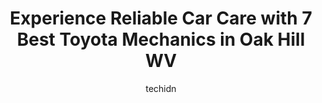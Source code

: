 ---
layout: ampstory
image: https://images.unsplash.com/photo-1641921966132-371cca4de3a1?ixlib=rb-4.0.3&ixid=MnwxMjA3fDB8MHxwaG90by1wYWdlfHx8fGVufDB8fHx8&auto=format&fit=crop&w=640&h=853&q=80
author: techidn
featured: false
description: Searching for the finest Toyota Mechanic in Oak Hill WV, USA? Look no further than the 7 best Toyota Mechanic in the area, where youll find a team of highly qualified professionals ready to
title: Experience Reliable Car Care with 7 Best Toyota Mechanics in Oak Hill WV
cover:
   title: Experience Reliable Car Care with 7 Best Toyota Mechanics in Oak Hill WV
   subtitle: Rickpate
   background: https://images.unsplash.com/photo-1641921966132-371cca4de3a1?ixlib=rb-4.0.3&ixid=MnwxMjA3fDB8MHxwaG90by1wYWdlfHx8fGVufDB8fHx8&auto=format&fit=crop&w=640&h=853&q=80

pages: 
 - layout: thirds
   top: <h1>#1 AutoZone Auto Parts</h1>
   bottom: "<p>I was in a dire situation for a battery and these guys got me sorted out out quickly. I wish all retail operations were this good. The staff was friendly and beyond helpf</p>"
   background: https://www.knot35.com/toplist/wp-content/uploads/2023/06/best-toyota-mechanic-1-in-oak-hill-wv-1685837014.jpeg
   backgroundblur: true
 - layout: thirds
   top: <h1>#2 OReilly Auto Parts</h1>
   bottom: "<p>836 Main St E, Oak Hill, WV 25901, United States</p>"
   background: https://www.knot35.com/toplist/wp-content/uploads/2023/06/best-toyota-mechanic-2-in-oak-hill-wv-1685837014.jpeg
   cta:
      link: https://www.knot35.com/toplist/experience-reliable-car-care-with-7-best-toyota-mechanics-in-oak-hill-wv/
      text: Experience Reliable Car Care with 7 Best Toyota Mechanics in Oak Hill WV
 - layout: thirds
   top: <h1>#3 DTE Repair & Towing</h1>
   bottom: "<p>1101 Main St E, Oak Hill, WV 25901, United States</p>"
   background: https://www.knot35.com/toplist/wp-content/uploads/2023/06/best-toyota-mechanic-3-in-oak-hill-wv-1685837014.jpeg
   cta:
      link: https://www.knot35.com/toplist/experience-reliable-car-care-with-7-best-toyota-mechanics-in-oak-hill-wv/
      text: Experience Reliable Car Care with 7 Best Toyota Mechanics in Oak Hill WV
 - layout: thirds
   top: <h1>#4 Davis Automotive</h1>
   bottom: "<p>500 Main St, Oak Hill, WV 25901, United States</p>"
   background: https://images.unsplash.com/photo-1615749413727-825b59a857b5?ixlib=rb-4.0.3&ixid=MnwxMjA3fDB8MHxwaG90by1wYWdlfHx8fGVufDB8fHx8&auto=format&fit=crop&w=640&h=853&q=80
   cta:
      link: https://www.knot35.com/toplist/experience-reliable-car-care-with-7-best-toyota-mechanics-in-oak-hill-wv/
      text: Experience Reliable Car Care with 7 Best Toyota Mechanics in Oak Hill WV
 - layout: thirds
   top: <h1>#5 Plateau Auto Repair</h1>
   bottom: "<p>130 Main St, Oak Hill, WV 25901, United States</p>"
   background: https://images.unsplash.com/photo-1604871000636-074fa5117945?ixlib=rb-4.0.3&ixid=MnwxMjA3fDB8MHxwaG90by1wYWdlfHx8fGVufDB8fHx8&auto=format&fit=crop&w=640&h=853&q=80
   cta:
      link: https://www.knot35.com/toplist/experience-reliable-car-care-with-7-best-toyota-mechanics-in-oak-hill-wv/
      text: Experience Reliable Car Care with 7 Best Toyota Mechanics in Oak Hill WV
 - layout: thirds
   top: <h1>#6 Brians Service Center</h1>
   bottom: "<p>409 Main St, Oak Hill, WV 25901, United States</p>"
   background: https://images.unsplash.com/photo-1531169509526-f8f1fdaa4a67?ixlib=rb-4.0.3&ixid=MnwxMjA3fDB8MHxwaG90by1wYWdlfHx8fGVufDB8fHx8&auto=format&fit=crop&w=640&h=853&q=80
   cta:
      link: https://www.knot35.com/toplist/experience-reliable-car-care-with-7-best-toyota-mechanics-in-oak-hill-wv/
      text: Experience Reliable Car Care with 7 Best Toyota Mechanics in Oak Hill WV
 - layout: thirds
   top: <h1>#7 B & B Glass</h1>
   bottom: "<p>403 Main St, Oak Hill, WV 25901, United States</p>"
   background: https://images.unsplash.com/photo-1557672172-298e090bd0f1?ixlib=rb-4.0.3&ixid=MnwxMjA3fDB8MHxwaG90by1wYWdlfHx8fGVufDB8fHx8&auto=format&fit=crop&w=640&h=853&q=80
   cta:
      link: https://www.knot35.com/toplist/experience-reliable-car-care-with-7-best-toyota-mechanics-in-oak-hill-wv/
      text: Experience Reliable Car Care with 7 Best Toyota Mechanics in Oak Hill WV
 - layout: thirds
   middle: Continue reading...
   background: https://images.unsplash.com/photo-1567360425618-1594206637d2?ixlib=rb-4.0.3&ixid=MnwxMjA3fDB8MHxwaG90by1wYWdlfHx8fGVufDB8fHx8&auto=format&fit=crop&w=640&h=853&q=80
   cta:
      link: https://www.knot35.com/toplist/experience-reliable-car-care-with-7-best-toyota-mechanics-in-oak-hill-wv/
      text: Experience Reliable Car Care with 7 Best Toyota Mechanics in Oak Hill WV
      
---